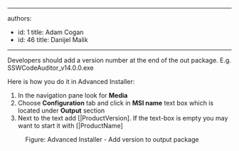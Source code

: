 

---
authors:
  - id: 1
    title: Adam Cogan
  - id: 46
    title: Danijel Malik
---




<span class='intro'> <p class="p1">​Developers should&#160;add a version number at the end of the out package.&#160;E.g. SSWCodeAuditor_<span class="ssw15-rteStyle-Highlight">v14.0.0</span>.exe</p><p class="p1">Here is how you do it in Advanced Installer&#58;</p> </span>

<ol class="ol1"><li class="li1">​In the navigation pane look for 
      <strong>Media</strong></li><li class="li1">Choose 
      <strong>Configuration</strong> tab and click in 
      <strong>MSI name</strong> text box which is located under 
      <strong>Output</strong> section</li><li class="li1">Next to the text add 
      <span class="s1">[|ProductVersion]</span>. If the text-box is empty you may want to start it with 
      <span class="s1">[|ProductName]</span></li></ol><dl class="image"><dt><img src="/PublishingImages/installer-add-version-number.jpg" alt="" /></dt><dd>Figure​&#58; Advanced Installer - Add version to output package</dd></dl>


